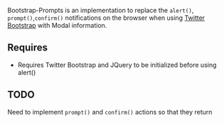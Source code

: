 Bootstrap-Prompts is an implementation to replace the `alert()`, `prompt()`,`confirm()` notifications on the browser when using [Twitter Bootstrap](http://twitter.github.com/bootstrap/) with Modal information.

## Requires
* Requires Twitter Bootstrap and JQuery to be initialized before using alert()

## TODO
Need to implement `prompt()` and `confirm()` actions so that they return